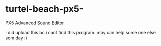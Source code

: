 # turtel-beach-px5-
PX5 Advanced Sound Editor

i did upload this bc i cant find this program. 
mby can help some one else som day :)
